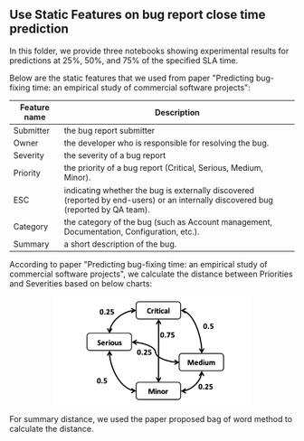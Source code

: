 ## Use Static Features on bug report close time prediction

In this folder, we provide three notebooks showing experimental results for predictions at 25%, 50%, and 75% of the specified SLA time.

Below are the static features that we used from paper "Predicting bug-fixing time: an empirical study of commercial software projects":

| **Feature name** | **Description**                                                                                                                    |
|------------------|------------------------------------------------------------------------------------------------------------------------------------|
| Submitter        | the bug report submitter                                                                                                           |
| Owner            | the developer who is responsible for resolving the bug.                                                                            |
| Severity         | the severity of a bug report                                                                                                       |
| Priority         | the priority of a bug report (Critical, Serious, Medium, Minor).                                                                   |
| ESC              | indicating whether the bug is externally discovered (reported by end-users) or an internally discovered bug (reported by QA team). |
| Category         | the category of the bug (such as Account management, Documentation, Configuration, etc.).                                          |
| Summary          | a short description of the bug.  

According to paper "Predicting bug-fixing time: an empirical study of commercial software projects", we calculate the distance between Priorities and Severities based on below charts:


<p align="center">
  <img src="https://github.com/STAIRS-UCI/OOSLA-Prediction/blob/main/priority_distance.png" width="350" title="hover text">
</p>

For summary distance, we used the paper proposed bag of word method to calculate the distance. 
